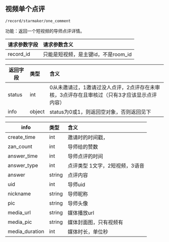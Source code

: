 
## 视频单个点评

~~~
/record/starmaker/one_comment
~~~


功能：返回一个短视频的导师点评详情。


| 请求参数字段        | 请求参数含义  |
| -------- |:------|
|record_id|只能是短视频，是主键id，不是room_id|

| 返回字段        | 类型 |含义  |
| -------- |:------|:------|
| status  | int  | 0从未邀请过，1邀请过没人点评，2点评存在未审核，3点评存在且审核过（只有3才应该显示点评内容）|
| info  | object | status为0或1，则返回空对象，否则返回见下 |

| info        | 类型 |含义  |
| -------- |:------|:------|
| create_time  | int | 邀请时的时间戳， |
| zan_count  | int | 导师给的赞数|
| answer_time  | int | 导师点评的时间 |
| answer_type  | int | 点评类型 1文字，2短视频，3语音  |
| answer       | string | 点评内容  |
| uid  | int | 导师uid  |
| nickname  | string | 导师昵称  |
| pic  | string | 导师头像  |
|media_url |string| 媒体播放url |
|media_pic |string| 媒体封面图，只有视频有 |
|media_duration | int|媒体时长，单位秒 |


